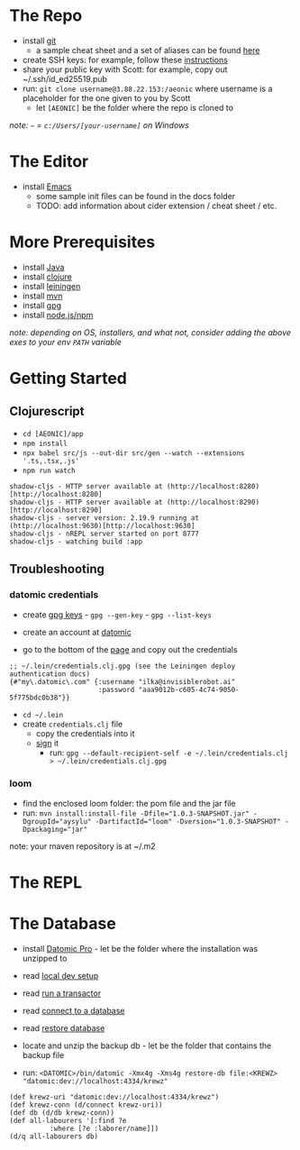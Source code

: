 
# The Repo
        
- install [git](https://git-scm.com/downloads)
  - a sample cheat sheet and a set of aliases can be found [here](https://github.com/iguigova/snippets_docs/blob/master/git.cheatsheet)
- create SSH keys: for example, follow these [instructions](https://www.atlassian.com/git/tutorials/git-ssh)
- share your public key with Scott: for example, copy out ~/.ssh/id_ed25519.pub
- run: `git clone username@3.88.22.153:/aeonic` where username is a placeholder for the one given to you by Scott
  - let `[AEONIC]` be the folder where the repo is cloned to
        
*note: `~` = `c:/Users/[your-username]` on Windows*
        
# The Editor
        
- install [Emacs](https://www.gnu.org/software/emacs/download.html)
  - some sample init files can be found in the docs folder
  - TODO: add information about cider extension / cheat sheet / etc.
        
# More Prerequisites
        
- install [Java](https://www.oracle.com/java/technologies/downloads/)
- install [clojure](https://clojure.org/guides/install_clojure)
- install [leiningen](https://leiningen.org/)        
- install [mvn](https://maven.apache.org/download.cgi)       
- install [gpg](https://gnupg.org/download/)
- install [node.js/npm](https://nodejs.org/en/download)

*note: depending on OS, installers, and what not, consider adding the above exes to your env `PATH` variable*

# Getting Started
## Clojurescript
- `cd [AEONIC]/app`
- `npm install`
- `npx babel src/js --out-dir src/gen --watch --extensions '.ts,.tsx,.js'`
- `npm run watch`
```
shadow-cljs - HTTP server available at (http://localhost:8280)[http://localhost:8280]
shadow-cljs - HTTP server available at (http://localhost:8290)[http://localhost:8290]
shadow-cljs - server version: 2.19.9 running at (http://localhost:9630)[http://localhost:9630]
shadow-cljs - nREPL server started on port 8777
shadow-cljs - watching build :app
```

## Troubleshooting
### datomic credentials

- create [gpg keys](https://github.com/technomancy/leiningen/blob/stable/doc/GPG.md)
        - `gpg --gen-key`
        - `gpg --list-keys`        
        
- create an account at [datomic](https://my.datomic.com/)
- go to the bottom of the [page](https://my.datomic.com/) and copy out the credentials
```
;; ~/.lein/credentials.clj.gpg (see the Leiningen deploy authentication docs)
{#"my\.datomic\.com" {:username "ilka@invisiblerobot.ai"
                      :password "aaa9012b-c605-4c74-9050-5f775bdc0b38"}}
```
- `cd ~/.lein`
- create `credentials.clj` file
  - copy the credentials into it
  - [sign](https://github.com/technomancy/leiningen/blob/master/doc/DEPLOY.md#authentication) it
    - run: `gpg --default-recipient-self -e ~/.lein/credentials.clj > ~/.lein/credentials.clj.gpg`
        
### loom
- find the enclosed loom folder: the pom file and the jar file
- run: `mvn install:install-file -Dfile="1.0.3-SNAPSHOT.jar" -DgroupId="aysylu" -DartifactId="loom" -Dversion="1.0.3-SNAPSHOT" -Dpackaging="jar"`

note: your maven repository is at ~/.m2 
        
# The REPL


# The Database
- install [Datomic Pro](https://docs.datomic.com/pro/getting-started/get-datomic.html)
        - let <DATOMIC> be the folder where the installation was unzipped to 
- read [local dev setup](https://docs.datomic.com/pro/getting-started/dev-setup.html)
- read [run a transactor](https://docs.datomic.com/pro/getting-started/transactor.html)
- read [connect to a database](https://docs.datomic.com/pro/getting-started/connect-to-a-database.html)
- read [restore database](https://docs.datomic.com/pro/operation/backup.html#restoring)

- locate and unzip the backup db
        - let <KREWZ> be the folder that contains the backup file
- run: `<DATOMIC>/bin/datomic -Xmx4g -Xms4g restore-db file:<KREWZ> "datomic:dev://localhost:4334/krewz"`

```
(def krewz-uri "datomic:dev://localhost:4334/krewz")
(def krewz-conn (d/connect krewz-uri))
(def db (d/db krewz-conn))
(def all-labourers '[:find ?e
          :where [?e :laborer/name]])
(d/q all-labourers db)
```
